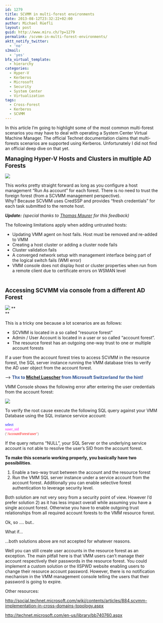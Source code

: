 ```yaml
---
id: 1279
title: SCVMM in multi-forest environments
date: 2013-08-12T23:32:22+02:00
author: Michael Rüefli
layout: post
guid: http://www.miru.ch/?p=1279
permalink: /scvmm-in-multi-forest-environments/
aktt_notify_twitter:
  - 'no'
s2mail:
  - 'yes'
bfa_virtual_template:
  - hierarchy
categories:
  - Hyper-V
  - Kerberos
  - Microsoft
  - Security
  - System Center
  - Virtualization
tags:
  - Cross-Forest
  - Kerberos
  - SCVMM
---
```

In this article I&#8217;m going to highlight some of the most common multi-forest scenarios you may have to deal with operating a System Center Virtual Machine Manager. The official Technet documentation claims that multi-forests scenarios are supported using Kerberos. Unfortunately I did not find an official deep dive on that yet.

<span style="font-size: 14pt;"><strong>Managing Hyper-V Hosts and Clusters in multiple AD Forests<br /> </strong></span>

![](http://www.miru.ch/wp-content/uploads/2013/08/081213_2304_SCVMMinmult1.png) 

This works pretty straight forward as long as you configure a host management &#8220;Run As account&#8221; for each forest. There is no need to trust the foreign forest (from a SCVMM management perspective).  
Why? Because SCVMM uses CredSSP and provides &#8220;fresh credentials&#8221; for each task submitted to the remote host.

**_Update:_** _(special thanks to [Thomas Maurer](http://www.thomasmaurer.ch) for this feedback)_

The following limitations apply when adding untrusted hosts:

  * Updating VMM agent on host fails. Host must be removed and re-added to VMM
  * Creating a host cluster or adding a cluster node fails
  * Cluster validation fails
  * A converged network setup with management interface being part of the logical switch fails (WMI error)
  * VMM console does not display host or cluster properties when run from a remote client due to certificate errors on WSMAN level

&nbsp;

<span style="font-size: 14pt;"><strong>Accessing SCVMM via console from a different AD Forest<br /> </strong></span>

![](http://www.miru.ch/wp-content/uploads/2013/08/081213_2304_SCVMMinmult2.png) **  
** 

This is a tricky one because a lot scenarios are as follows:

  * SCVMM is located in a so called &#8220;resource forest&#8221;
  * Admin / User Account is located in a user or so called &#8220;account forest&#8221;.
  * The resource forest has an outgoing one-way trust to one or multiple account forests

If a user from the account forest tries to access SCVMM in the resource forest, the SQL server instance running the VMM database tries to verify the AD user object from the account forest.

&#8211;> <span style="color: #2f5496;"><strong>Thx to <a href="http://www.server-talk.eu">Michel Luescher</a> from Microsoft Switzerland for the hint!<br /> </strong></span>

VMM Console shows the following error after entering the user credentials from the account forest:

![](http://www.miru.ch/wp-content/uploads/2013/08/081213_2304_SCVMMinmult3.png) 

To verify the root cause execute the following SQL query against your VMM Database using the SQL instance service account:

<span style="font-family: Consolas; font-size: 9pt;"><span style="color: blue;">select</span><br /> <span style="color: fuchsia;">suser_sid<span style="color: blue;"><br /> <span style="color: gray;">(<span style="color: red;">&#8216;AccountForest\user&#8217;<span style="color: gray;">)<br /> </span></span></span></span></span></span>

If the query returns &#8220;NULL&#8221;, your SQL Server or the underlying service account is not able to resolve the user&#8217;s SID from the account forest.

**To make this scenario working properly, you basically have two possibilities**.

  1. Enable a two-way trust between the account and the resource forest
  2. Run the VMM SQL server instance under a service account from the account forest. Additionally you can enable selective forest authentication to leverage security level.

Both solution are not very sexy from a security point of view. However I&#8217;d prefer solution 2) as it has less impact overall while assuming you have a single account forest. Otherwise you have to enable outgoing trust relationships from all required account forests to the VMM resource forest.

Ok, so …. but..

What if…

…both solutions above are not accepted for whatever reasons.

Well you can still create user accounts in the resource forest as an exception. The main pitfall here is that VMM users can&#8217;t manage their account respectively their passwords in the resource forest. You could implement a custom solution or the IISPWD website enabling users to change their resource account password. However, there is no notification mechanism in the VMM management console telling the users that their password is going to expire.

Other resources:

<http://social.technet.microsoft.com/wiki/contents/articles/884.scvmm-implementation-in-cross-domains-topology.aspx>

<http://technet.microsoft.com/en-us/library/bb740760.aspx>